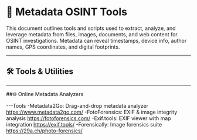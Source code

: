 # 🧾 Metadata OSINT Tools

This document outlines tools and scripts used to extract, analyze, and leverage metadata from files, images, documents, and web content for OSINT investigations. Metadata can reveal timestamps, device info, author names, GPS coordinates, and digital footprints.

---

## 🛠️ Tools & Utilities
---
##🌐 Online Metadata Analyzers

---Tools
  -Metadata2Go:	Drag-and-drop metadata analyzer	https://www.metadata2go.com/
  -FotoForensics:	EXIF & image integrity analysis	https://fotoforensics.com/
  -Exif.tools:	EXIF viewer with map integration	https://exif.tools/
  -Forensically:	Image forensics suite	https://29a.ch/photo-forensics/
